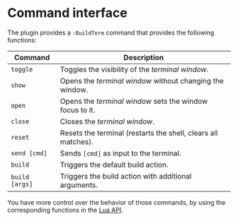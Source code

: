 # Command interface

The plugin provides a `:BuildTerm` command that provides the following functions:

| Command           | Description |
| ----------------- | ----------- |
| `toggle`          | Toggles the visibility of the _terminal window_. |
| `show`            | Opens the _terminal window_ without changing the window. |
| `open`            | Opens the _terminal window_ sets the window focus to it. |
| `close`           | Closes the _terminal window_. |
| `reset`           | Resets the terminal (restarts the shell, clears all matches). |
| `send [cmd]`      | Sends `[cmd]` as input to the terminal. |
| `build`           | Triggers the default build action. |
| `build [args]`    | Triggers the build action with additional arguments. |

You have more control over the behavior of those commands, by using the
corresponding functions in the [Lua API](05-lua-api.md).

